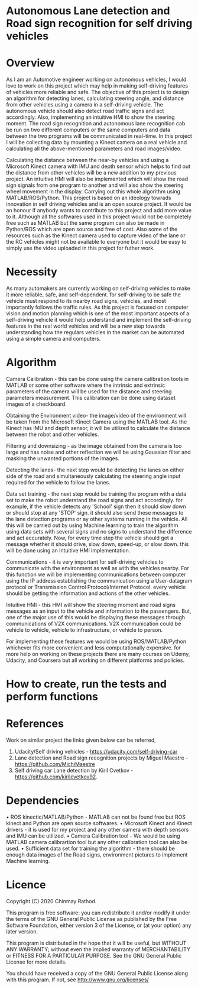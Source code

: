 # Autonomous Lane detection and Road sign recognition for self driving vehicles

# Overview

As I am an Automotive engineer working on autonomous vehicles, I would love to work on this project which may help in making self-driving features of vehicles more reliable and safe. The objective of this project is to design an algorithm for detecting lanes, calculating steering angle, and distance from other vehicles using a camera in a self-driving vehicle. The autonomous vehicle should also detect road traffic signs and act accordingly. Also, implementing an intuitive HMI to show the steering moment.
The road sign recognition and autonomous lane recognition cab be run on two different computers or the same computers and data between the two programs will be communicated in real-time. In this project I will be collecting data by mounting a Kinect camera on a real vehicle and calculating all the above-mentioned parameters and road images/video. 

Calculating the distance between the near-by vehicles and using a Microsoft Kinect camera with IMU and depth sensor which helps to find out the distance from other vehicles will be a new addition to my previous project.
An intuitive HMI will also be implemented which will show the road sign signals from one program to another and will also show the steering wheel movement in the display.
Carrying out this whole algorithm using MATLAB/ROS/Python.
This project is based on an ideology towrads innovation in self driving vehicles and is an open source project. It would be an honour if anybody wants to contribute to this project and add more value to it. Although all the softwares used in this project would not be completely free such as MATLAB but the same program can also be made in Python/ROS which are open source and free of cost. Also some of the resources such as the Kinect camera used to capture video of the lane or the RC vehicles might not be available to everyone but it would be easy to simply use the video uploaded in this project for futher work.

# Necessity

As many automakers are currently working on self-driving vehicles to make it more reliable, safe, and self-dependent. for self-driving to be safe the vehicle must respond to its nearby road signs, vehicles, and most importantly follows the traffic rules. As this project is focused on computer vision and motion planning which is one of the most important aspects of a self-driving vehicle it would help understand and implement the self-driving features in the real world vehicles and will be a new step towards understanding how the regulars vehicles in the market can be automated using a simple camera and computers. 

# Algorithm

Camera Calibration - this can be done using the camera calibration tools in MATLAB or some other software where the intrinsic and extrinsic parameters of the camera will be used for the distance and steering parameters measurement. This calibration can be done using dataset images of a checkboard.

Obtaining the Environment video- the image/video of the environment will be taken from the Microsoft Kinect Camera using the MATLAB tool. As the Kinect has IMU and depth sensor, it will be utilized to calculate the distance between the robot and other vehicles.

Filtering and downsizing - as the image obtained from the camera is too large and has noise and other reflection we will be using Gaussian filter and masking the unwanted portions of the images. 

Detecting the lanes- the next step would be detecting the lanes on either side of the road and simultaneously calculating the steering angle input required for the vehicle to follow the lanes. 

Data set training - the next step would be training the program with a data set to make the robot understand the road signs and act accordingly. for example, if the vehicle detects any 'School' sign then it should slow down or should stop at any 'STOP' sign. it should also send these messages to the lane detection programs or ay other systems running in the vehicle. All this will be carried out by using Machine learning to train the algorithm using data sets with several signs and no signs to understand the difference and act accurately. Now, for every time step the vehicle should get a message whether it should drive, slow down, speed-up, or slow down. this will be done using an intuitive HMI implementation.

Communications - it is very important for self-driving vehicles to communicate with the environment as well as with the vehicles nearby. For this function we will be implementing communications between computer using the IP address establishing the communication using a User-datagram protocol or Transmission Control Protocol/Internet Protocol. every vehicle should be getting the information and actions of the other vehicles.

Intuitive HMI - this HMI will show the steering moment and road signs messages as an input to the vehicle and information to the passengers. But, one of the major use of this would be displaying these messages through communications of V2X communications. V2X communication could be vehicle to vehicle, vehicle to infrastructure, or vehicle to person. 

For implementing these features we would be using ROS/MATLAB/Python whichever fits more convenient and less computationally expensive. for more help on working on these projects there are many courses on Udemy, Udacity, and Coursera but all working on different platforms and policies. 

# How to create, run the tests and perform functions

# References

Work on similar project the links given below can be referred,
1. Udacity/Self driving vehicles - https://udacity.com/self-driving-car
2. Lane detection and Road sign recognition projects by Miguel Maestre - https://github.com/MichiMaestre
3. Self driving car Lane detection by Kiril Cvetkov - https://github.com/kirilcvetkov92.

# Dependencies

•	ROS kinectic/MATLAB/Python - MATLAB can not be found free but ROS kinect and Python are open source softwares.
•	Microsoft Kinect and Kinect drivers - it is used for my project and any other camera with depth sensors and IMU can be utilized.
•	Camera Calibration tool - We would be using MATLAB camera calibrartion tool but any other calibration tool can also be used.
•	Sufficient data set for training the algorithm - there should be enough data images of the Road signs, environment pictures to implement Machine learning. 

# Licence

  
Copyright (C) 2020 Chinmay Rathod. 

This program is free software: you can redistribute it and/or modify it under the terms of the GNU General Public License as published by the Free Software Foundation, either version 3 of the License, or (at your option) any later version.

This program is distributed in the hope that it will be useful, but WITHOUT ANY WARRANTY; without even the implied warranty of MERCHANTABILITY or FITNESS FOR A PARTICULAR PURPOSE. See the GNU General Public License for more details.

You should have received a copy of the GNU General Public License along with this program. If not, see <http://www.gnu.org/licenses/>
